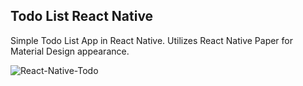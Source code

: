## Todo List React Native
Simple Todo List App in React Native. Utilizes React Native Paper for Material Design appearance.

![React-Native-Todo](https://user-images.githubusercontent.com/22245230/127928125-40d9cb3d-6c33-488c-b866-8dc79b7134a1.gif)
